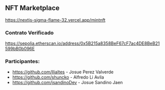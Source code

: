 ## NFT Marketplace

https://nextjs-sigma-flame-32.vercel.app/mintnft


### Contrato Verificado
https://sepolia.etherscan.io/address/0x5B215a8358BeF67cF7ac4DE8BeB21599bB0b096E

### Participantes:
- https://github.com/Ilialtes - Josue Perez Valverde
- https://github.com/shuncko - Alfredo Li Avila
- https://github.com/jsandinoDev - Josue Sandino Jaen

